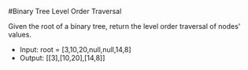 #Binary Tree Level Order Traversal

Given the root of a binary tree, return the level order traversal of nodes' values.

- Input: root = [3,10,20,null,null,14,8]
- Output: [[3],[10,20],[14,8]]
